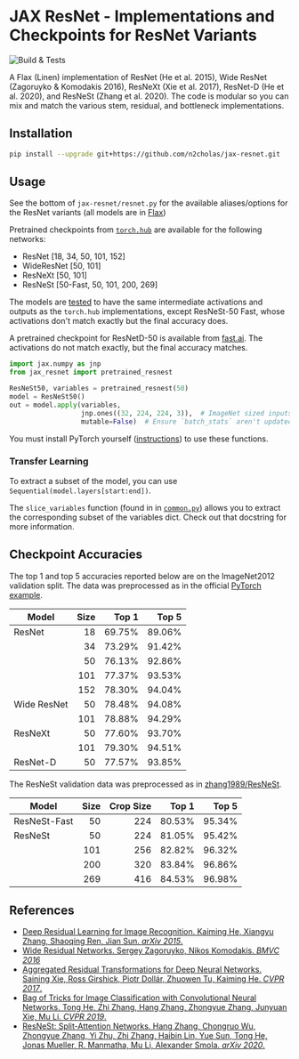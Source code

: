 # JAX ResNet - Implementations and Checkpoints for ResNet Variants

![Build & Tests](https://github.com/n2cholas/jax-resnet/workflows/Build%20and%20Tests/badge.svg)

A Flax (Linen) implementation of ResNet (He et al. 2015), Wide ResNet
(Zagoruyko & Komodakis 2016), ResNeXt (Xie et al. 2017), ResNet-D (He et al.
2020), and ResNeSt (Zhang et al. 2020). The code is modular so you can mix and
match the various stem, residual, and bottleneck implementations.

## Installation

```sh
pip install --upgrade git+https://github.com/n2cholas/jax-resnet.git
```

## Usage

See the bottom of `jax-resnet/resnet.py` for the available aliases/options for
the ResNet variants (all models are in [Flax](https://github.com/google/flax))

Pretrained checkpoints from
[`torch.hub`](https://pytorch.org/docs/stable/hub.html) are available for the
following networks:

- ResNet [18, 34, 50, 101, 152]
- WideResNet [50, 101]
- ResNeXt [50, 101]
- ResNeSt [50-Fast, 50, 101, 200, 269]

The models are
[tested](https://github.com/n2cholas/jax-resnet/blob/main/tests/test_pretrained.py)
to have the same intermediate activations and outputs as the `torch.hub`
implementations, except ResNeSt-50 Fast, whose activations don't match exactly
but the final accuracy does.

A pretrained checkpoint for ResNetD-50 is available from
[fast.ai](https://github.com/fastai/fastai).
The activations do not match exactly, but the final accuracy matches.

```python
import jax.numpy as jnp
from jax_resnet import pretrained_resnest

ResNeSt50, variables = pretrained_resnest(50)
model = ResNeSt50()
out = model.apply(variables,
                  jnp.ones((32, 224, 224, 3)),  # ImageNet sized inputs.
                  mutable=False)  # Ensure `batch_stats` aren't updated.
```

You must install PyTorch yourself
([instructions](https://pytorch.org/get-started/locally/)) to use these
functions.

### Transfer Learning

To extract a subset of the model, you can use
`Sequential(model.layers[start:end])`.

The `slice_variables` function (found in in
[`common.py`](https://github.com/n2cholas/jax-resnet/blob/main/jax_resnet/common.py))
allows you to extract the corresponding subset of the variables dict. Check out
that docstring for more information.

## Checkpoint Accuracies

The top 1 and top 5 accuracies reported below are on the ImageNet2012
validation split.  The data was preprocessed as in the official [PyTorch
example](https://github.com/pytorch/examples/blob/master/imagenet/main.py).

|Model       | Size | Top 1 | Top 5 |
|------------|-----:|------:|------:|
|ResNet      |    18| 69.75%| 89.06%|
|            |    34| 73.29%| 91.42%|
|            |    50| 76.13%| 92.86%|
|            |   101| 77.37%| 93.53%|
|            |   152| 78.30%| 94.04%|
|Wide ResNet |    50| 78.48%| 94.08%|
|            |   101| 78.88%| 94.29%|
|ResNeXt     |    50| 77.60%| 93.70%|
|            |   101| 79.30%| 94.51%|
|ResNet-D    |    50| 77.57%| 93.85%|
<!--
|ResNeSt |    50| 80.97%| 95.38%|
|        |   101| 82.17%| 95.97%|
|        |   200| 82.35%| 96.11%|
|        |   269| 79.19%| 94.53%|
-->

The ResNeSt validation data was preprocessed as in
[zhang1989/ResNeSt](https://github.com/zhanghang1989/ResNeSt/blob/master/scripts/torch/verify.py).

|Model        | Size | Crop Size | Top 1 | Top 5 |
|-------------|-----:|----------:|------:|------:|
|ResNeSt-Fast |    50|        224| 80.53%| 95.34%|
|ResNeSt      |    50|        224| 81.05%| 95.42%|
|             |   101|        256| 82.82%| 96.32%|
|             |   200|        320| 83.84%| 96.86%|
|             |   269|        416| 84.53%| 96.98%|

## References

- [Deep Residual Learning for Image Recognition. Kaiming He, Xiangyu Zhang,
  Shaoqing Ren, Jian Sun. _arXiv 2015_.](https://arxiv.org/abs/1512.03385)
- [Wide Residual Networks. Sergey Zagoruyko, Nikos Komodakis. _BMVC
  2016_](https://arxiv.org/abs/1605.07146)
- [Aggregated Residual Transformations for Deep Neural Networks. Saining Xie,
  Ross Girshick, Piotr Dollár, Zhuowen Tu, Kaiming He. _CVPR
  2017_.](https://arxiv.org/abs/1611.05431)
- [Bag of Tricks for Image Classification with Convolutional Neural Networks.
  Tong He, Zhi Zhang, Hang Zhang, Zhongyue Zhang, Junyuan Xie, Mu Li. _CVPR
  2019_.](https://arxiv.org/abs/1812.01187)
- [ResNeSt: Split-Attention Networks. Hang Zhang, Chongruo Wu, Zhongyue Zhang,
  Yi Zhu, Zhi Zhang, Haibin Lin, Yue Sun, Tong He, Jonas Mueller, R. Manmatha,
  Mu Li, Alexander Smola. _arXiv 2020_.](https://arxiv.org/abs/2004.08955)
